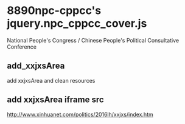 # 8890npc-cppcc's jquery.npc_cppcc_cover.js
National People's Congress / Chinese People's Political Consultative Conference

## add_xxjxsArea
add xxjxsArea and clean resources

## add xxjxsArea iframe src
http://www.xinhuanet.com/politics/2016lh/xxjxs/index.htm
